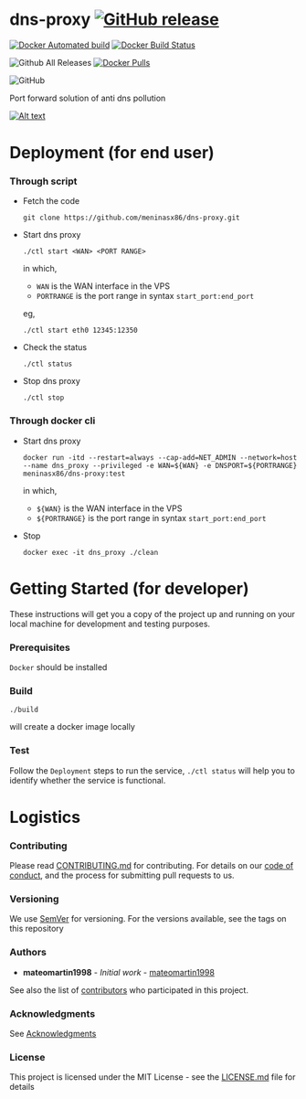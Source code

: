 # dns-proxy [![GitHub release](https://img.shields.io/github/release/elespejo/dns-proxy.svg)](https://github.com/elespejo/dns-proxy/releases)

[![Docker Automated build](https://img.shields.io/docker/automated/elespejo/dns-proxy-x86.svg)](https://hub.docker.com/r/elespejo/dns-proxy-x86/)
[![Docker Build Status](https://img.shields.io/docker/build/elespejo/dns-proxy-x86.svg)](https://hub.docker.com/r/elespejo/dns-proxy-x86/builds/)


![Github All Releases](https://img.shields.io/github/downloads/elespejo/dns-proxy/total.svg)
[![Docker Pulls](https://img.shields.io/docker/pulls/elespejo/dns-proxy-x86.svg)](https://hub.docker.com/r/elespejo/dns-proxy/tags/)

![GitHub](https://img.shields.io/github/license/elespejo/dns-proxy.svg)



Port forward solution of anti dns pollution

[![Alt text](https://www.lucidchart.com/publicSegments/view/fd12f5ad-ac4c-4e36-99d1-d806c6b07ae0/image.png)](https://www.lucidchart.com/publicSegments/view/fd12f5ad-ac4c-4e36-99d1-d806c6b07ae0/image.png)

# Deployment (for end user)

### Through script

* Fetch the code
  ```
  git clone https://github.com/meninasx86/dns-proxy.git
  ```

* Start dns proxy
  ```
  ./ctl start <WAN> <PORT RANGE>
  ```

  in which, 
    * `WAN` is the WAN interface in the VPS 
    * `PORTRANGE` is the port range in syntax `start_port:end_port` 

  eg,

    ```
    ./ctl start eth0 12345:12350 
    ```

* Check the status
  ```
  ./ctl status
  ```

* Stop dns proxy
  ```
  ./ctl stop
  ```

### Through docker cli

* Start dns proxy 
  ```
  docker run -itd --restart=always --cap-add=NET_ADMIN --network=host --name dns_proxy --privileged -e WAN=${WAN} -e DNSPORT=${PORTRANGE} meninasx86/dns-proxy:test 
  ``` 

  in which, 

    * `${WAN}` is the WAN interface in the VPS 
    * `${PORTRANGE}` is the port range in syntax `start_port:end_port` 

* Stop 
  ```
  docker exec -it dns_proxy ./clean 
  ```

# Getting Started (for developer)

These instructions will get you a copy of the project up and running on your local machine for development and testing purposes. 

### Prerequisites

`Docker` should be installed

### Build

```
./build
```
will create a docker image locally

### Test

Follow the `Deployment` steps to run the service, `./ctl status` will help you to identify whether the service is functional.

# Logistics

### Contributing

Please read [CONTRIBUTING.md](https://github.com/meninasx86/dns-proxy/blob/master/docs/CONTRIBUTING.md) for contributing.
For details on our [code of conduct](https://github.com/meninasx86/dns-proxy/blob/master/docs/CODE_OF_CONDUCT.md), and the process for submitting pull requests to us.

### Versioning

We use [SemVer](http://semver.org/) for versioning. For the versions available, see the tags on this repository

### Authors

* **mateomartin1998** - *Initial work* - [mateomartin1998](https://github.com/mateomartin1998)

See also the list of [contributors](https://github.com/meninasx86/dns-proxy/graphs/contributors) who participated in this project.

### Acknowledgments

See [Acknowledgments](https://github.com/meninasx86/dns-proxy/blob/master/docs/ACKNOWLEDGMENTS.md)


### License

This project is licensed under the MIT License - see the [LICENSE.md](https://github.com/meninasx86/dns-proxy/blob/master/LICENSE.md) file for details


